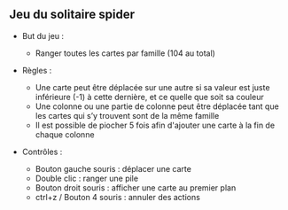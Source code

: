 Jeu du solitaire spider
-----------------------

- But du jeu :
    - Ranger toutes les cartes par famille (104 au total)

- Règles :
    - Une carte peut être déplacée sur une autre si sa valeur est juste inférieure (-1) à cette dernière, et ce quelle que soit sa couleur
    - Une colonne ou une partie de colonne peut être déplacée tant que les cartes qui s’y trouvent sont de la même famille
    - Il est possible de piocher 5 fois afin d'ajouter une carte à la fin de chaque colonne

- Contrôles :
    - Bouton gauche souris : déplacer une carte
    - Double clic : ranger une pile
    - Bouton droit souris : afficher une carte au premier plan
    - ctrl+z / Bouton 4 souris : annuler des actions